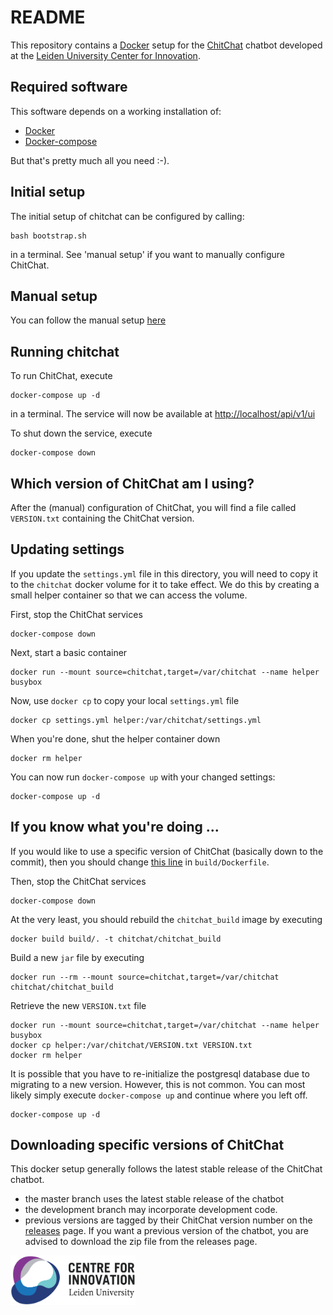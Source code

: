 # README

This repository contains a [Docker](https://www.docker.com/) setup for the [ChitChat](https://bitbucket.org/arvid/chitchat/overview) chatbot developed at the [Leiden University Center for Innovation](https://www.centre4innovation.org/).

## Required software

This software depends on a working installation of:

- [Docker](https://www.docker.com/get-started)
- [Docker-compose](https://docs.docker.com/compose/install/)

But that's pretty much all you need :-).

## Initial setup

The initial setup of chitchat can be configured by calling:

```
bash bootstrap.sh
```

in a terminal. See 'manual setup' if you want to manually configure ChitChat.

## Manual setup

You can follow the manual setup [here](https://github.com/JasperHG90/chitchat-docker/blob/master/manual_setup.md)

## Running chitchat

To run ChitChat, execute

```
docker-compose up -d
```

in a terminal. The service will now be available at [http://localhost/api/v1/ui](http://localhost/api/v1/ui)

To shut down the service, execute

```
docker-compose down
```

## Which version of ChitChat am I using?

After the (manual) configuration of ChitChat, you will find a file called `VERSION.txt` containing the ChitChat version.

## Updating settings

If you update the `settings.yml` file in this directory, you will need to copy it to the `chitchat` docker volume for it to take effect. We do this by creating a small helper container so that we can access the volume.

First, stop the ChitChat services

```
docker-compose down
```

Next, start a basic container

```
docker run --mount source=chitchat,target=/var/chitchat --name helper busybox
```

Now, use `docker cp` to copy your local `settings.yml` file

```
docker cp settings.yml helper:/var/chitchat/settings.yml
```

When you're done, shut the helper container down

```
docker rm helper
```

You can now run `docker-compose up` with your changed settings:

```
docker-compose up -d
```

## If you know what you're doing ...

If you would like to use a specific version of ChitChat (basically down to the commit), then you should change [this line](https://github.com/JasperHG90/chitchat-docker/blob/master/build/Dockerfile#L5) in `build/Dockerfile`.

Then, stop the ChitChat services

```
docker-compose down
```

At the very least, you should rebuild the `chitchat_build` image by executing

```
docker build build/. -t chitchat/chitchat_build
```

Build a new `jar` file by executing

```
docker run --rm --mount source=chitchat,target=/var/chitchat chitchat/chitchat_build
```

Retrieve the new `VERSION.txt` file

```
docker run --mount source=chitchat,target=/var/chitchat --name helper busybox
docker cp helper:/var/chitchat/VERSION.txt VERSION.txt
docker rm helper
```

It is possible that you have to re-initialize the postgresql database due to migrating to a new version. However, this is not common. You can most likely simply execute `docker-compose up` and continue where you left off.

```
docker-compose up -d
```

## Downloading specific versions of ChitChat

This docker setup generally follows the latest stable release of the ChitChat chatbot.

* the master branch uses the latest stable release of the chatbot
* the development branch may incorporate development code.
* previous versions are tagged by their ChitChat version number on the [releases](https://github.com/JasperHG90/chitchat-docker/releases) page. If you want a previous  version of the chatbot, you are advised to download the zip file from the releases page.

<img src="img/center-for-innovation.png" width="200">
